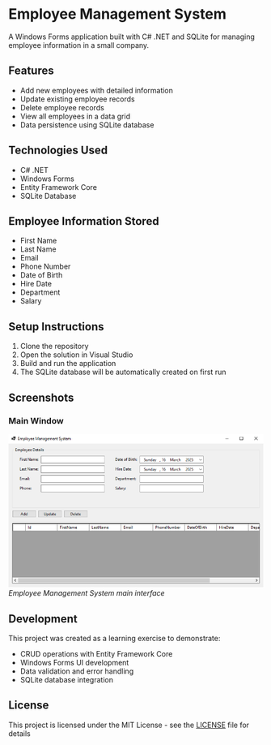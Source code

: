 # Employee Management System

A Windows Forms application built with C# .NET and SQLite for managing employee information in a small company.

## Features

- Add new employees with detailed information
- Update existing employee records
- Delete employee records
- View all employees in a data grid
- Data persistence using SQLite database

## Technologies Used

- C# .NET
- Windows Forms
- Entity Framework Core
- SQLite Database

## Employee Information Stored

- First Name
- Last Name
- Email
- Phone Number
- Date of Birth
- Hire Date
- Department
- Salary

## Setup Instructions

1. Clone the repository
2. Open the solution in Visual Studio
3. Build and run the application
4. The SQLite database will be automatically created on first run

## Screenshots

### Main Window

![Main Window](Screenshots/mainwindow.png)
_Employee Management System main interface_

## Development

This project was created as a learning exercise to demonstrate:

- CRUD operations with Entity Framework Core
- Windows Forms UI development
- Data validation and error handling
- SQLite database integration

## License

This project is licensed under the MIT License - see the [LICENSE](LICENSE) file for details

